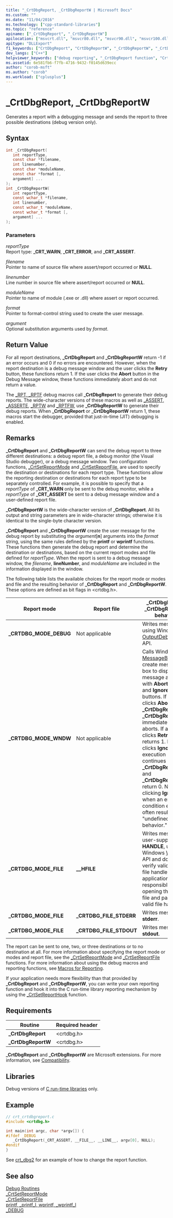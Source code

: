 ```yaml
---
title: "_CrtDbgReport, _CrtDbgReportW | Microsoft Docs"
ms.custom: ""
ms.date: "11/04/2016"
ms.technology: ["cpp-standard-libraries"]
ms.topic: "reference"
apiname: ["_CrtDbgReport", "_CrtDbgReportW"]
apilocation: ["msvcrt.dll", "msvcr80.dll", "msvcr90.dll", "msvcr100.dll", "msvcr100_clr0400.dll", "msvcr110.dll", "msvcr110_clr0400.dll", "msvcr120.dll", "msvcr120_clr0400.dll", "ucrtbase.dll"]
apitype: "DLLExport"
f1_keywords: ["CrtDbgReport", "CrtDbgReportW", "_CrtDbgReportW", "_CrtDbgReport"]
dev_langs: ["C++"]
helpviewer_keywords: ["debug reporting", "_CrtDbgReport function", "CrtDbgReport function", "CrtDbgReportW function", "_CrtDbgReportW function"]
ms.assetid: 6e581fb6-f7fb-4716-9432-f0145d639ecc
author: "corob-msft"
ms.author: "corob"
ms.workload: ["cplusplus"]
---
```

# _CrtDbgReport, _CrtDbgReportW

Generates a report with a debugging message and sends the report to three possible destinations (debug version only).

## Syntax

```C
int _CrtDbgReport(
   int reportType,
   const char *filename,
   int linenumber,
   const char *moduleName,
   const char *format [,
   argument] ...
);
int _CrtDbgReportW(
   int reportType,
   const wchar_t *filename,
   int linenumber,
   const wchar_t *moduleName,
   const wchar_t *format [,
   argument] ...
);
```

### Parameters

*reportType*<br/>
Report type: **_CRT_WARN**, **_CRT_ERROR**, and **_CRT_ASSERT**.

*filename*<br/>
Pointer to name of source file where assert/report occurred or **NULL**.

*linenumber*<br/>
Line number in source file where assert/report occurred or **NULL**.

*moduleName*<br/>
Pointer to name of module (.exe or .dll) where assert or report occurred.

*format*<br/>
Pointer to format-control string used to create the user message.

*argument*<br/>
Optional substitution arguments used by *format*.

## Return Value

For all report destinations, **_CrtDbgReport** and **_CrtDbgReportW** return -1 if an error occurs and 0 if no errors are encountered. However, when the report destination is a debug message window and the user clicks the **Retry** button, these functions return 1. If the user clicks the **Abort** button in the Debug Message window, these functions immediately abort and do not return a value.

The [_RPT, _RPTF](rpt-rptf-rptw-rptfw-macros.md) debug macros call **_CrtDbgReport** to generate their debug reports. The wide-character versions of these macros as well as [_ASSERT, _ASSERTE](assert-asserte-assert-expr-macros.md), [_RPTW](rpt-rptf-rptw-rptfw-macros.md)
 and [_RPTFW](rpt-rptf-rptw-rptfw-macros.md), use **_CrtDbgReportW** to generate their debug reports. When **_CrtDbgReport** or **_CrtDbgReportW** return 1, these macros start the debugger, provided that just-in-time (JIT) debugging is enabled.

## Remarks

**_CrtDbgReport** and **_CrtDbgReportW** can send the debug report to three different destinations: a debug report file, a debug monitor (the Visual Studio debugger), or a debug message window. Two configuration functions, [_CrtSetReportMode](crtsetreportmode.md) and [_CrtSetReportFile](crtsetreportfile.md), are used to specify the destination or destinations for each report type. These functions allow the reporting destination or destinations for each report type to be separately controlled. For example, it is possible to specify that a *reportType* of **_CRT_WARN** only be sent to the debug monitor, while a *reportType* of **_CRT_ASSERT** be sent to a debug message window and a user-defined report file.

**_CrtDbgReportW** is the wide-character version of **_CrtDbgReport**. All its output and string parameters are in wide-character strings; otherwise it is identical to the single-byte character version.

**_CrtDbgReport** and **_CrtDbgReportW** create the user message for the debug report by substituting the *argument*[**n**] arguments into the *format* string, using the same rules defined by the **printf** or **wprintf** functions. These functions then generate the debug report and determine the destination or destinations, based on the current report modes and file defined for *reportType*. When the report is sent to a debug message window, the *filename*, **lineNumber**, and *moduleName* are included in the information displayed in the window.

The following table lists the available choices for the report mode or modes and file and the resulting behavior of **_CrtDbgReport** and **_CrtDbgReportW**. These options are defined as bit flags in \<crtdbg.h>.

|Report mode|Report file|**_CrtDbgReport**, **_CrtDbgReportW** behavior|
|-----------------|-----------------|------------------------------------------------|
|**_CRTDBG_MODE_DEBUG**|Not applicable|Writes message by using Windows [OutputDebugString](http://msdn.microsoft.com/library/windows/desktop/aa363362.aspx) API.|
|**_CRTDBG_MODE_WNDW**|Not applicable|Calls Windows [MessageBox](http://msdn.microsoft.com/library/windows/desktop/ms645505) API to create message box to display the message along with **Abort**, **Retry**, and **Ignore** buttons. If a user clicks **Abort**, **_CrtDbgReport** or **_CrtDbgReport** immediately aborts. If a user clicks **Retry**, it returns 1. If a user clicks **Ignore**, execution continues and **_CrtDbgReport** and **_CrtDbgReportW** return 0. Note that clicking **Ignore** when an error condition exists often results in "undefined behavior."|
|**_CRTDBG_MODE_FILE**|**__HFILE**|Writes message to user-supplied **HANDLE**, using the Windows [WriteFile](/windows/desktop/api/fileapi/nf-fileapi-writefile) API and does not verify validity of file handle; the application is responsible for opening the report file and passing a valid file handle.|
|**_CRTDBG_MODE_FILE**|**_CRTDBG_FILE_STDERR**|Writes message to **stderr**.|
|**_CRTDBG_MODE_FILE**|**_CRTDBG_FILE_STDOUT**|Writes message to **stdout**.|

The report can be sent to one, two, or three destinations or to no destination at all. For more information about specifying the report mode or modes and report file, see the [_CrtSetReportMode](crtsetreportmode.md) and [_CrtSetReportFile](crtsetreportfile.md) functions. For more information about using the debug macros and reporting functions, see [Macros for Reporting](/visualstudio/debugger/macros-for-reporting).

If your application needs more flexibility than that provided by **_CrtDbgReport** and **_CrtDbgReportW**, you can write your own reporting function and hook it into the C run-time library reporting mechanism by using the [_CrtSetReportHook](crtsetreporthook.md) function.

## Requirements

|Routine|Required header|
|-------------|---------------------|
|**_CrtDbgReport**|\<crtdbg.h>|
|**_CrtDbgReportW**|\<crtdbg.h>|

**_CrtDbgReport** and **_CrtDbgReportW** are Microsoft extensions. For more information, see [Compatibility](../../c-runtime-library/compatibility.md).

## Libraries

Debug versions of [C run-time libraries](../../c-runtime-library/crt-library-features.md) only.

## Example

```C
// crt_crtdbgreport.c
#include <crtdbg.h>

int main(int argc, char *argv[]) {
#ifdef _DEBUG
   _CrtDbgReport(_CRT_ASSERT, __FILE__, __LINE__, argv[0], NULL);
#endif
}
```

See [crt_dbg2](https://github.com/Microsoft/VCSamples/tree/master/VC2010Samples/crt/crt_dbg2) for an example of how to change the report function.

## See also

[Debug Routines](../../c-runtime-library/debug-routines.md)<br/>
[_CrtSetReportMode](crtsetreportmode.md)<br/>
[_CrtSetReportFile](crtsetreportfile.md)<br/>
[printf, _printf_l, wprintf, _wprintf_l](printf-printf-l-wprintf-wprintf-l.md)<br/>
[_DEBUG](../../c-runtime-library/debug.md)<br/>
